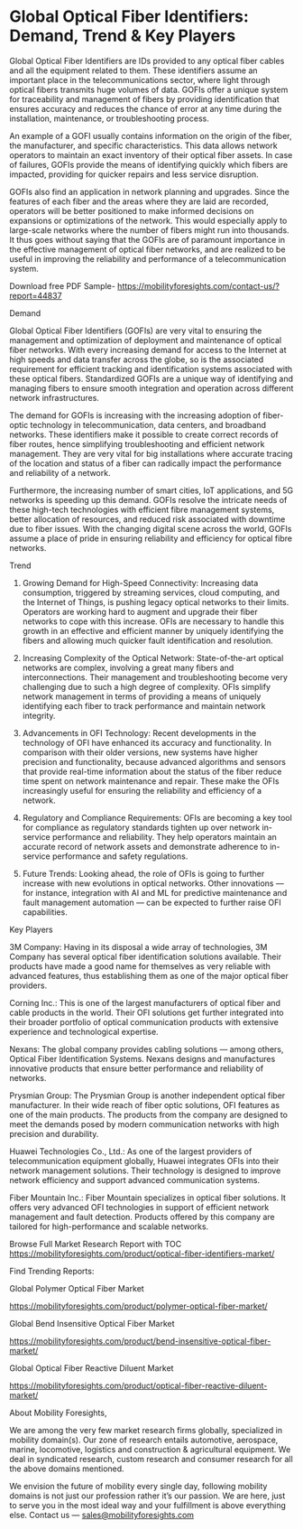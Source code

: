 # Global Optical Fiber Identifiers: Demand, Trend & Key Players
Global Optical Fiber Identifiers are IDs provided to any optical fiber cables and all the equipment related to them. These identifiers assume an important place in the telecommunications sector, where light through optical fibers transmits huge volumes of data. GOFIs offer a unique system for traceability and management of fibers by providing identification that ensures accuracy and reduces the chance of error at any time during the installation, maintenance, or troubleshooting process.

An example of a GOFI usually contains information on the origin of the fiber, the manufacturer, and specific characteristics. This data allows network operators to maintain an exact inventory of their optical fiber assets. In case of failures, GOFIs provide the means of identifying quickly which fibers are impacted, providing for quicker repairs and less service disruption.

GOFIs also find an application in network planning and upgrades. Since the features of each fiber and the areas where they are laid are recorded, operators will be better positioned to make informed decisions on expansions or optimizations of the network. This would especially apply to large-scale networks where the number of fibers might run into thousands. It thus goes without saying that the GOFIs are of paramount importance in the effective management of optical fiber networks, and are realized to be useful in improving the reliability and performance of a telecommunication system.

Download free PDF Sample- https://mobilityforesights.com/contact-us/?report=44837

Demand

Global Optical Fiber Identifiers (GOFIs) are very vital to ensuring the management and optimization of deployment and maintenance of optical fiber networks. With every increasing demand for access to the Internet at high speeds and data transfer across the globe, so is the associated requirement for efficient tracking and identification systems associated with these optical fibers. Standardized GOFIs are a unique way of identifying and managing fibers to ensure smooth integration and operation across different network infrastructures.

The demand for GOFIs is increasing with the increasing adoption of fiber-optic technology in telecommunication, data centers, and broadband networks. These identifiers make it possible to create correct records of fiber routes, hence simplifying troubleshooting and efficient network management. They are very vital for big installations where accurate tracing of the location and status of a fiber can radically impact the performance and reliability of a network.

Furthermore, the increasing number of smart cities, IoT applications, and 5G networks is speeding up this demand. GOFIs resolve the intricate needs of these high-tech technologies with efficient fibre management systems, better allocation of resources, and reduced risk associated with downtime due to fiber issues. With the changing digital scene across the world, GOFIs assume a place of pride in ensuring reliability and efficiency for optical fibre networks.

Trend

1. Growing Demand for High-Speed Connectivity: Increasing data consumption, triggered by streaming services, cloud computing, and the Internet of Things, is pushing legacy optical networks to their limits. Operators are working hard to augment and upgrade their fiber networks to cope with this increase. OFIs are necessary to handle this growth in an effective and efficient manner by uniquely identifying the fibers and allowing much quicker fault identification and resolution.

2. Increasing Complexity of the Optical Network: State-of-the-art optical networks are complex, involving a great many fibers and interconnections. Their management and troubleshooting become very challenging due to such a high degree of complexity. OFIs simplify network management in terms of providing a means of uniquely identifying each fiber to track performance and maintain network integrity.

3. Advancements in OFI Technology: Recent developments in the technology of OFI have enhanced its accuracy and functionality. In comparison with their older versions, new systems have higher precision and functionality, because advanced algorithms and sensors that provide real-time information about the status of the fiber reduce time spent on network maintenance and repair. These make the OFIs increasingly useful for ensuring the reliability and efficiency of a network.

4. Regulatory and Compliance Requirements: OFIs are becoming a key tool for compliance as regulatory standards tighten up over network in-service performance and reliability. They help operators maintain an accurate record of network assets and demonstrate adherence to in-service performance and safety regulations.

5. Future Trends: Looking ahead, the role of OFIs is going to further increase with new evolutions in optical networks. Other innovations — for instance, integration with AI and ML for predictive maintenance and fault management automation — can be expected to further raise OFI capabilities.

Key Players

3M Company: Having in its disposal a wide array of technologies, 3M Company has several optical fiber identification solutions available. Their products have made a good name for themselves as very reliable with advanced features, thus establishing them as one of the major optical fiber providers.

Corning Inc.: This is one of the largest manufacturers of optical fiber and cable products in the world. Their OFI solutions get further integrated into their broader portfolio of optical communication products with extensive experience and technological expertise.

Nexans: The global company provides cabling solutions — among others, Optical Fiber Identification Systems. Nexans designs and manufactures innovative products that ensure better performance and reliability of networks.

Prysmian Group: The Prysmian Group is another independent optical fiber manufacturer. In their wide reach of fiber optic solutions, OFI features as one of the main products. The products from the company are designed to meet the demands posed by modern communication networks with high precision and durability.

Huawei Technologies Co., Ltd.: As one of the largest providers of telecommunication equipment globally, Huawei integrates OFIs into their network management solutions. Their technology is designed to improve network efficiency and support advanced communication systems.

Fiber Mountain Inc.: Fiber Mountain specializes in optical fiber solutions. It offers very advanced OFI technologies in support of efficient network management and fault detection. Products offered by this company are tailored for high-performance and scalable networks.

Browse Full Market Research Report with TOC https://mobilityforesights.com/product/optical-fiber-identifiers-market/

Find Trending Reports:

Global Polymer Optical Fiber Market

https://mobilityforesights.com/product/polymer-optical-fiber-market/

Global Bend Insensitive Optical Fiber Market

https://mobilityforesights.com/product/bend-insensitive-optical-fiber-market/

Global Optical Fiber Reactive Diluent Market

https://mobilityforesights.com/product/optical-fiber-reactive-diluent-market/

About Mobility Foresights,

We are among the very few market research firms globally, specialized in mobility domain(s). Our zone of research entails automotive, aerospace, marine, locomotive, logistics and construction & agricultural equipment. We deal in syndicated research, custom research and consumer research for all the above domains mentioned.

We envision the future of mobility every single day, following mobility domains is not just our profession rather it’s our passion. We are here, just to serve you in the most ideal way and your fulfillment is above everything else. Contact us — sales@mobilityforesights.com
